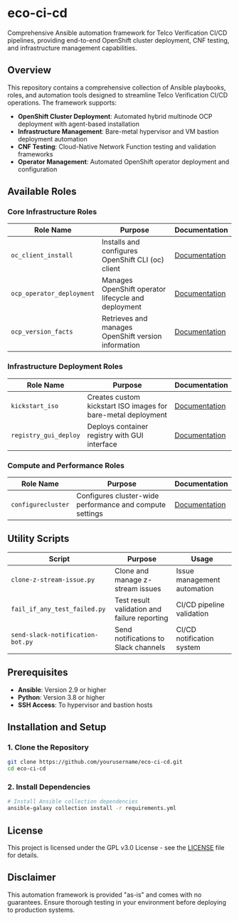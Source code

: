 # eco-ci-cd



Comprehensive Ansible automation framework for Telco Verification CI/CD pipelines, providing end-to-end OpenShift cluster deployment, CNF testing, and infrastructure management capabilities.

## Overview

This repository contains a comprehensive collection of Ansible playbooks, roles, and automation tools designed to streamline Telco Verification CI/CD operations. The framework supports:

- **OpenShift Cluster Deployment**: Automated hybrid multinode OCP deployment with agent-based installation
- **Infrastructure Management**: Bare-metal hypervisor and VM bastion deployment automation
- **CNF Testing**: Cloud-Native Network Function testing and validation frameworks
- **Operator Management**: Automated OpenShift operator deployment and configuration

## Available Roles

### Core Infrastructure Roles

| Role Name | Purpose | Documentation |
|-----------|---------|---------------|
| `oc_client_install` | Installs and configures OpenShift CLI (oc) client | [Documentation](playbooks/roles/oc_client_install/) |
| `ocp_operator_deployment` | Manages OpenShift operator lifecycle and deployment | [Documentation](playbooks/roles/ocp_operator_deployment/) |
| `ocp_version_facts` | Retrieves and manages OpenShift version information | [Documentation](playbooks/roles/ocp_version_facts/) |

### Infrastructure Deployment Roles

| Role Name | Purpose | Documentation |
|-----------|---------|---------------|
| `kickstart_iso` | Creates custom kickstart ISO images for bare-metal deployment | [Documentation](playbooks/infra/roles/kickstart_iso/) |
| `registry_gui_deploy` | Deploys container registry with GUI interface | [Documentation](playbooks/infra/roles/registry_gui_deploy/) |

### Compute and Performance Roles

| Role Name | Purpose | Documentation |
|-----------|---------|---------------|
| `configurecluster` | Configures cluster-wide performance and compute settings | [Documentation](playbooks/compute/nto/roles/configurecluster/) |

## Utility Scripts

| Script | Purpose | Usage |
|--------|---------|--------|
| `clone-z-stream-issue.py` | Clone and manage z-stream issues | Issue management automation |
| `fail_if_any_test_failed.py` | Test result validation and failure reporting | CI/CD pipeline validation |
| `send-slack-notification-bot.py` | Send notifications to Slack channels | CI/CD notification system |

## Prerequisites

- **Ansible**: Version 2.9 or higher
- **Python**: Version 3.8 or higher
- **SSH Access**: To hypervisor and bastion hosts


## Installation and Setup

### 1. Clone the Repository

```bash
git clone https://github.com/yourusername/eco-ci-cd.git
cd eco-ci-cd
```

### 2. Install Dependencies

```bash
# Install Ansible collection dependencies
ansible-galaxy collection install -r requirements.yml
```

## License

This project is licensed under the GPL v3.0 License - see the [LICENSE](LICENSE) file for details.

## Disclaimer

This automation framework is provided "as-is" and comes with no guarantees. Ensure thorough testing in your environment before deploying to production systems.

